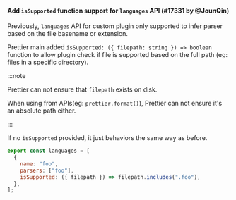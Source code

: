 #### Add `isSupported` function support for `languages` API (#17331 by @JounQin)

Previously, `languages` API for custom plugin only supported to infer parser based on the file basename or extension.

Prettier main added `isSupported: ({ filepath: string }) => boolean` function to allow plugin check if file is supported based on the full path (eg: files in a specific directory).

:::note

Prettier can not ensure that `filepath` exists on disk.

When using from APIs(eg: `prettier.format()`), Prettier can not ensure it's an absolute path either.

:::

If no `isSupported` provided, it just behaviors the same way as before.

```js
export const languages = [
  {
    name: "foo",
    parsers: ["foo"],
    isSupported: ({ filepath }) => filepath.includes(".foo"),
  },
];
```
